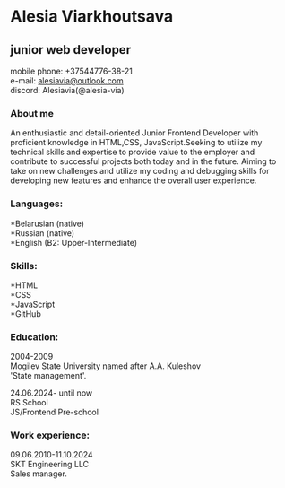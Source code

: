 # **Alesia Viarkhoutsava**

## **junior web developer**

mobile phone: +37544776-38-21  
e-mail: alesiavia@outlook.com  
discord: Alesiavia(@alesia-via)  

### **About me**
An enthusiastic and detail-oriented Junior Frontend Developer with proficient knowledge in HTML,CSS, JavaScript.Seeking to utilize my technical skills and expertise to provide value to the employer and contribute to successful projects both today and in the future. Aiming to take on new challenges and utilize my coding and debugging skills for developing new features and enhance the overall user experience. 

### **Languages:**

*Belarusian (native)   
*Russian (native)   
*English (B2: Upper-Intermediate)

### **Skills:**
*HTML  
*CSS   
*JavaScript   
*GitHub   

### **Education:**

2004-2009   
Mogilev State University named after A.A. Kuleshov   
'State management'.

24.06.2024- until now   
RS School   
JS/Frontend Pre-school

### **Work experience:**

09.06.2010-11.10.2024  
SKT Engineering LLC   
Sales manager.